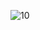 ![10](https://user-images.githubusercontent.com/51957768/94061953-fc41ec80-fddd-11ea-8e1d-5fe3a07d2b69.jpg)
